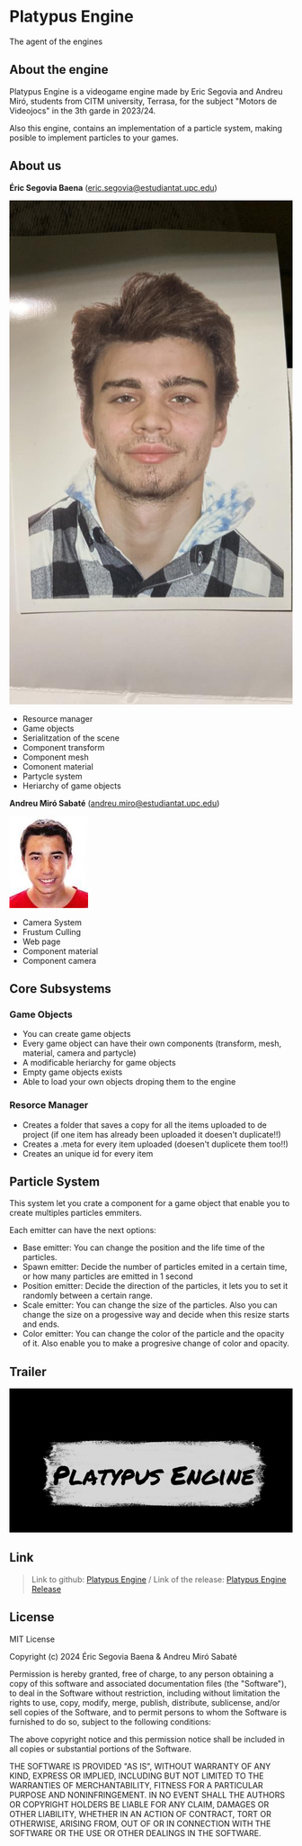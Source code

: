 

# Platypus Engine
The agent of the engines

## About the engine

Platypus Engine is a videogame engine made by Eric Segovia and Andreu Miró, students from CITM university, Terrasa, for the subject "Motors de Videojocs" in the 3th garde in 2023/24.

Also this engine, contains an implementation of a particle system, making posible to implement particles to your games.

##  About us
**Éric Segovia Baena**  (eric.segovia@estudiantat.upc.edu)

![](/docs/assets/imagen_Eric.jpg)

- Resource manager
- Game objects
- Serialitzation of the scene
- Component transform
- Component mesh
- Comonent material
- Partycle system
- Heriarchy of game objects

**Andreu Miró Sabaté**  (andreu.miro@estudiantat.upc.edu)

![](/docs/assets/imagen_andreu.jpg)

- Camera System
- Frustum Culling
- Web page
- Component material
- Component camera

## Core Subsystems

### Game Objects
- You can create game objects
- Every game object can have their own components (transform, mesh, material, camera and partycle)
- A modificable heriarchy for game objects
- Empty game objects exists
- Able to load your own objects droping them to the engine

### Resorce Manager
- Creates a folder that saves a copy for all the items uploaded to de project (if one item has already been uploaded it doesen't duplicate!!)
- Creates a .meta for every item uploaded (doesen't duplicete them too!!)
- Creates an unique id for every item

## Particle System
This system let you crate a component for a game object that enable you to create multiples particles emmiters.

Each emitter can have the next options:
- Base emitter: You can change the position and the life time of the particles.
- Spawn emitter: Decide the number of particles emited in a certain time, or how many particles are emitted in 1 second
- Position emitter: Decide the direction of the particles, it lets you to set it randomly between a certain range.
- Scale emitter: You can change the size of the particles. Also you can change the size on a progessive way and decide when this resize starts and ends.
- Color emitter: You can change the color of the particle and the opacity of it. Also enable you to make a progresive change of color and opacity.
  
## Trailer

[![A video to show the engine](/docs/assets/video.jpg)](https://www.youtube.com/watch?v=ZT09cbbbHG4)

## Link

> Link to github: [Platypus Engine](https://github.com/Icefenix7198/Platypus_Engine)  /
> Link of the release: [Platypus Engine Release](https://github.com/Icefenix7198/Platypus_Engine/releases/tag/v1.1)

## License

MIT License

Copyright (c) 2024 Éric Segovia Baena & Andreu Miró Sabaté

Permission is hereby granted, free of charge, to any person obtaining a copy
of this software and associated documentation files (the "Software"), to deal
in the Software without restriction, including without limitation the rights
to use, copy, modify, merge, publish, distribute, sublicense, and/or sell
copies of the Software, and to permit persons to whom the Software is
furnished to do so, subject to the following conditions:

The above copyright notice and this permission notice shall be included in all
copies or substantial portions of the Software.

THE SOFTWARE IS PROVIDED "AS IS", WITHOUT WARRANTY OF ANY KIND, EXPRESS OR
IMPLIED, INCLUDING BUT NOT LIMITED TO THE WARRANTIES OF MERCHANTABILITY,
FITNESS FOR A PARTICULAR PURPOSE AND NONINFRINGEMENT. IN NO EVENT SHALL THE
AUTHORS OR COPYRIGHT HOLDERS BE LIABLE FOR ANY CLAIM, DAMAGES OR OTHER
LIABILITY, WHETHER IN AN ACTION OF CONTRACT, TORT OR OTHERWISE, ARISING FROM,
OUT OF OR IN CONNECTION WITH THE SOFTWARE OR THE USE OR OTHER DEALINGS IN THE
SOFTWARE.
